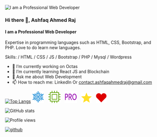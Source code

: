 ![I am a Professional Web Developer](https://media.licdn.com/dms/image/D5616AQHLvAByyH_64A/profile-displaybackgroundimage-shrink_350_1400/0/1677584888343?e=1683763200&v=beta&t=eWU9aA_QjgcakfGsruQrJEv01171sPu_dTqFI-ycwbc)

### Hi there 👋, Ashfaq Ahmed Raj
#### I am a Professional Web Developer

Expertise in programming languages such as HTML, CSS, Bootstrap, and PHP. Love to do learn new languages.

Skills: / HTML / CSS / JS / Bootstrap / PHP / Mysql / Wordpress

- 🔭 I’m currently working on Octas 
- 🌱 I’m currently learning React JS and Blockchain 
- 💬 Ask me about Web Development 
- 📫 How to reach me: LinkedIn Or contact.ashfaqahmedraj@gmail.com 

[![Top Langs](https://github-readme-stats.vercel.app/api/top-langs/?username=ashfaqahmedraj)](https://github.com/anuraghazra/github-readme-stats)
<a href='https://archiveprogram.github.com/'><img src='https://raw.githubusercontent.com/acervenky/animated-github-badges/master/assets/acbadge.gif' width='40' height='40'></a> <a href='https://docs.github.com/en/developers'><img src='https://raw.githubusercontent.com/acervenky/animated-github-badges/master/assets/devbadge.gif' width='40' height='40'></a> <a href='https://github.com/pricing'><img src='https://raw.githubusercontent.com/acervenky/animated-github-badges/master/assets/pro.gif' width='40' height='40'></a> <a href='https://stars.github.com/'><img src='https://raw.githubusercontent.com/acervenky/animated-github-badges/master/assets/starbadge.gif' width='35' height='35'></a> <a href='https://docs.github.com/en/github/supporting-the-open-source-community-with-github-sponsors'><img src='https://raw.githubusercontent.com/acervenky/animated-github-badges/master/assets/sponsorbadge.gif' width='35' height='35'></a>   

![GitHub stats](https://github-readme-stats.vercel.app/api?username=ashfaqahmedraj&show_icons=true&count_private=true)  

![Profile views](https://gpvc.arturio.dev/ashfaqahmedraj)

[<img src='https://cdn.jsdelivr.net/npm/simple-icons@3.0.1/icons/github.svg' alt='github' height='40'>](https://github.com/ashfaqahmedraj)
